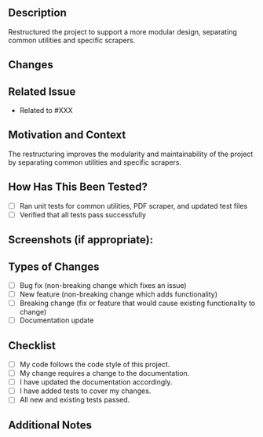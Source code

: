 ## Description

Restructured the project to support a more modular design, separating common utilities and specific scrapers.

## Changes
<!--
- Created new directories for common utilities and scrapers: `src/{common,pdf,goodreads}`
- Implemented common utilities:
  - Created `src/common/file_utils.py` for file-related functions
  - Created `src/common/web_utils.py` for web-related functions
- Moved relevant code to the common files and updated imports in `pdf/scraper.py`
  - Updated imports in `pdf/scraper.py` to use functions from common utilities
- Modified `src/main.py` to run the PDF scraper
  - Main script will be further updated to accommodate all different libraries in the future
- Updated test functions to reflect the new structure
  - Created separate test files for different functionalities
  - Added mock patches to ensure isolation of tests and to handle external dependencies
-->
## Related Issue

- Related to #XXX

## Motivation and Context

The restructuring improves the modularity and maintainability of the project by separating common utilities and specific scrapers.

## How Has This Been Tested?

- [ ] Ran unit tests for common utilities, PDF scraper, and updated test files
- [ ] Verified that all tests pass successfully

## Screenshots (if appropriate):

<!-- If applicable, add screenshots to help explain your changes. -->

## Types of Changes

- [ ] Bug fix (non-breaking change which fixes an issue)
- [ ] New feature (non-breaking change which adds functionality)
- [ ] Breaking change (fix or feature that would cause existing functionality to change)
- [ ] Documentation update

## Checklist

- [ ] My code follows the code style of this project.
- [ ] My change requires a change to the documentation.
- [ ] I have updated the documentation accordingly.
- [ ] I have added tests to cover my changes.
- [ ] All new and existing tests passed.

## Additional Notes

<!-- Any additional information that reviewers should be aware of. -->
